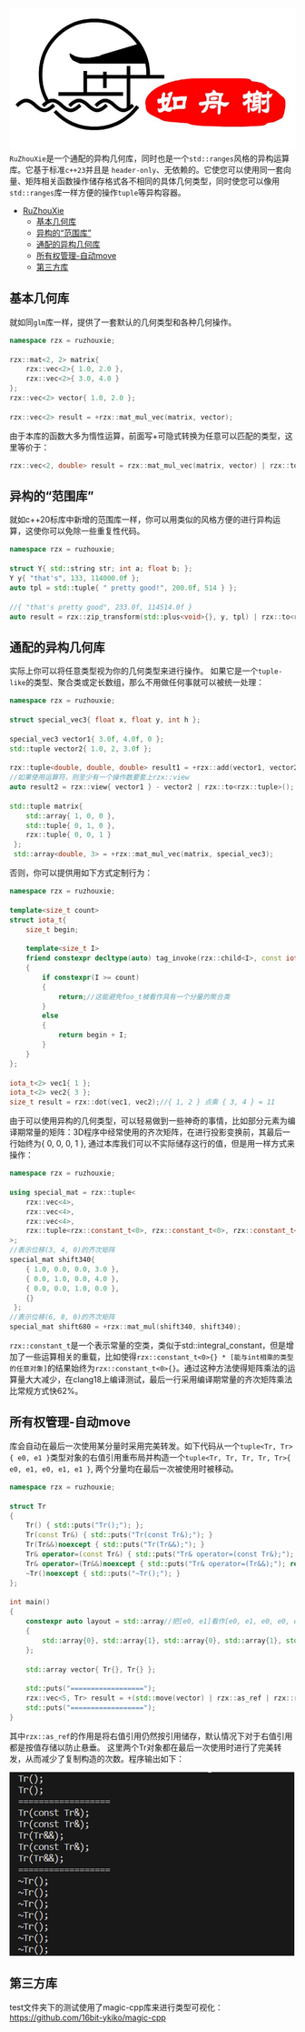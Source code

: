 ![cover](docs/assets/cover.jpg)
`RuZhouXie`是一个通配的异构几何库，同时也是一个`std::ranges`风格的异构运算库。它基于标准`c++23`并且是 `header-only`、无依赖的。它使您可以使用同一套向量、矩阵相关函数操作储存格式各不相同的具体几何类型，同时使您可以像用`std::ranges`库一样方便的操作`tuple`等异构容器。

- [RuZhouXie](#ruzhouxie)
  - [基本几何库](#基本几何库)
  - [异构的“范围库”](#异构的范围库)
  - [通配的异构几何库](#通配的异构几何库)
  - [所有权管理-自动move](#所有权管理-自动move)
  - [第三方库](#第三方库)

## 基本几何库
就如同`glm`库一样，提供了一套默认的几何类型和各种几何操作。
```cpp
namespace rzx = ruzhouxie;

rzx::mat<2, 2> matrix{
    rzx::vec<2>{ 1.0, 2.0 },
    rzx::vec<2>{ 3.0, 4.0 }
};
rzx::vec<2> vector{ 1.0, 2.0 };

rzx::vec<2> result = +rzx::mat_mul_vec(matrix, vector);
```
由于本库的函数大多为惰性运算，前面写+可隐式转换为任意可以匹配的类型，这里等价于：
```cpp
rzx::vec<2, double> result = rzx::mat_mul_vec(matrix, vector) | rzx::to<ruzhouxie::vec<2>>();
```
## 异构的“范围库”
就如c++20标库中新增的范围库一样，你可以用类似的风格方便的进行异构运算，这使你可以免除一些重复性代码。
```cpp
namespace rzx = ruzhouxie;

struct Y{ std::string str; int a; float b; };
Y y{ "that's", 133, 114000.0f };
auto tpl = std::tuple{ " pretty good!", 200.0f, 514 } };

//{ "that's pretty good", 233.0f, 114514.0f }
auto result = rzx::zip_transform(std::plus<void>{}, y, tpl) | rzx::to<rzx::tuple>();
```

## 通配的异构几何库
实际上你可以将任意类型视为你的几何类型来进行操作。
如果它是一个`tuple-like`的类型、聚合类或定长数组，那么不用做任何事就可以被统一处理：
```cpp
namespace rzx = ruzhouxie;

struct special_vec3{ float x, float y, int h };

special_vec3 vector1{ 3.0f, 4.0f, 0 };
std::tuple vector2{ 1.0, 2, 3.0f };

rzx::tuple<double, double, double> result1 = +rzx::add(vector1, vector2);
//如果使用运算符，则至少有一个操作数要套上rzx::view
auto result2 = rzx::view{ vector1 } - vector2 | rzx::to<rzx::tuple>();

std::tuple matrix{ 
    std::array{ 1, 0, 0 },
    std::tuple{ 0, 1, 0 },
    rzx::tuple{ 0, 0, 1 }
 };
 std::array<double, 3> = +rzx::mat_mul_vec(matrix, special_vec3);
```
否则，你可以提供用如下方式定制行为：
```cpp
namespace rzx = ruzhouxie;

template<size_t count>
struct iota_t{ 
    size_t begin;

    template<size_t I>
    friend constexpr decltype(auto) tag_invoke(rzx::child<I>, const iota_t& self)noexcept
    {
        if constexpr(I >= count)
        {
            return;//这能避免foo_t被看作具有一个分量的聚合类
        }
        else
        {
            return begin + I;
        }
    }
};

iota_t<2> vec1{ 1 };
iota_t<2> vec2{ 3 };
size_t result = rzx::dot(vec1, vec2);//{ 1, 2 } 点乘 { 3, 4 } = 11
```
由于可以使用异构的几何类型，可以轻易做到一些神奇的事情，比如部分元素为编译期常量的矩阵：3D程序中经常使用的齐次矩阵，在进行投影变换前，其最后一行始终为{ 0, 0, 0, 1 }, 通过本库我们可以不实际储存这行的值，但是用一样方式来操作：
```cpp
namespace rzx = ruzhouxie;

using special_mat = rzx::tuple<
    rzx::vec<4>,
    rzx::vec<4>,
    rzx::vec<4>,
    rzx::tuple<rzx::constant_t<0>, rzx::constant_t<0>, rzx::constant_t<0>, rzx::constant_t<1>>
>;
//表示位移(3, 4, 0)的齐次矩阵
special_mat shift340{ 
    { 1.0, 0.0, 0.0, 3.0 },
    { 0.0, 1.0, 0.0, 4.0 },
    { 0.0, 0.0, 1.0, 0.0 },
    {}
 };
//表示位移(6, 8, 0)的齐次矩阵
special_mat shift680 = +rzx::mat_mul(shift340, shift340);
```
`rzx::constant_t`是一个表示常量的空类，类似于std::integral_constant，但是增加了一些运算相关的重载，比如使得`rzx::constant_t<0>{} * [能与int相乘的类型的任意对象]`的结果始终为`rzx::constant_t<0>{}`。通过这种方法使得矩阵乘法的运算量大大减少，在clang18上编译测试，最后一行采用编译期常量的齐次矩阵乘法比常规方式快62%。

## 所有权管理-自动move
库会自动在最后一次使用某分量时采用完美转发。如下代码从一个`tuple<Tr, Tr>{ e0, e1 }`类型对象的右值引用重布局并构造一个`tuple<Tr, Tr, Tr, Tr, Tr>{ e0, e1, e0, e1, e1 }`, 两个分量均在最后一次被使用时被移动。

```cpp
namespace rzx = ruzhouxie;

struct Tr
{
    Tr() { std::puts("Tr();"); };
    Tr(const Tr&) { std::puts("Tr(const Tr&);"); }
    Tr(Tr&&)noexcept { std::puts("Tr(Tr&&);"); }
    Tr& operator=(const Tr&) { std::puts("Tr& operator=(const Tr&);"); return *this; }
    Tr& operator=(Tr&&)noexcept { std::puts("Tr& operator=(Tr&&);"); return *this; }
    ~Tr()noexcept { std::puts("~Tr();"); }
};

int main()
{
    constexpr auto layout = std::array//把[e0, e1]看作[e0, e1, e0, e0, e1]的布局
    {
        std::array{0}, std::array{1}, std::array{0}, std::array{1}, std::array{1}
    };

    std::array vector{ Tr{}, Tr{} };

    std::puts("==================");
    rzx::vec<5, Tr> result = +(std::move(vector) | rzx::as_ref | rzx::relayout<layout>);
    std::puts("==================");
}
```

其中`rzx::as_ref`的作用是将右值引用仍然按引用储存，默认情况下对于右值引用都是按值存储以防止悬垂。
这里两个Tr对象都在最后一次使用时进行了完美转发，从而减少了复制构造的次数。程序输出如下：

![](docs/assets/auto-move-output.png)

## 第三方库
test文件夹下的测试使用了magic-cpp库来进行类型可视化：https://github.com/16bit-ykiko/magic-cpp